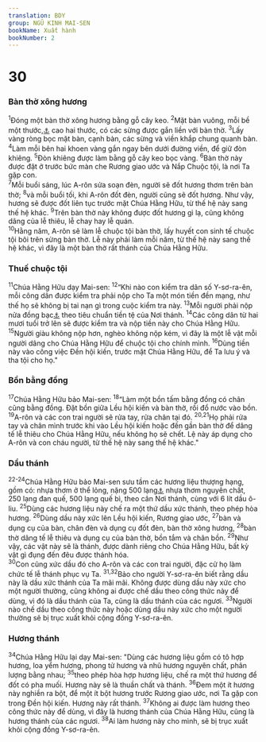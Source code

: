```yaml
---
translation: BDY
group: NGŨ KINH MAI-SEN
bookName: Xuất hành 
bookNumber: 2
---
```


<div class="title"><h1>30</h1><h3>Bàn thờ xông hương</h3></div>
<span class="verse xu_30_1"><sup>1</sup>Đóng một bàn thờ xông hương bằng gỗ cây keo. </span>
<span class="verse xu_30_2"><sup>2</sup>Mặt bàn vuông, mỗi bề một thước,<a href="#" data-toggle="tooltip" data-placement="bottom" title="Nt cubit">⚓</a> cao hai thước, có các sừng được gắn liền với bàn thờ. </span>
<span class="verse xu_30_3"><sup>3</sup>Lấy vàng ròng bọc mặt bàn, cạnh bàn, các sừng và viền khắp chung quanh bàn. </span>
<span class="verse xu_30_4"><sup>4</sup>Làm mỗi bên hai khoen vàng gắn ngay bên dưới đường viền, để giữ đòn khiêng. </span>
<span class="verse xu_30_5"><sup>5</sup>Đòn khiêng được làm bằng gỗ cây keo bọc vàng. </span>
<span class="verse xu_30_6"><sup>6</sup>Bàn thờ này được đặt ở trước bức màn che Rương giao ước và Nắp Chuộc tội, là nơi Ta gặp con.<br/></span>
<span class="verse xu_30_7"><sup>7</sup>Mỗi buổi sáng, lúc A-rôn sửa soạn đèn, người sẽ đốt hương thơm trên bàn thờ; </span>
<span class="verse xu_30_8"><sup>8</sup>và mỗi buổi tối, khi A-rôn đốt đèn, người cũng sẽ đốt hương. Như vậy, hương sẽ được đốt liên tục trước mặt Chúa Hằng Hữu, từ thế hệ này sang thế hệ khác. </span>
<span class="verse xu_30_9"><sup>9</sup>Trên bàn thờ này không được đốt hương gì lạ, cũng không dâng của lễ thiêu, lễ chay hay lễ quán.<br/></span>
<span class="verse xu_30_10"><sup>10</sup>Hằng năm, A-rôn sẽ làm lễ chuộc tội bàn thờ, lấy huyết con sinh tế chuộc tội bôi trên sừng bàn thờ. Lễ này phải làm mỗi năm, từ thế hệ này sang thế hệ khác, vì đây là một bàn thờ rất thánh của Chúa Hằng Hữu.</span>
<div class="title"><h3>Thuế chuộc tội</h3></div>
<span class="verse xu_30_11"><sup>11</sup>Chúa Hằng Hữu dạy Mai-sen: </span>
<span class="verse xu_30_12"><sup>12</sup>“Khi nào con kiểm tra dân số Y-sơ-ra-ên, mỗi công dân được kiểm tra phải nộp cho Ta một món tiền đền mạng, như thế họ sẽ không bị tai nạn gì trong cuộc kiểm tra này. </span>
<span class="verse xu_30_13"><sup>13</sup>Mỗi người phải nộp nửa đồng bạc<a href="#" data-toggle="tooltip" data-placement="bottom" title="Nt sheqel; một sheqel bằng hai mươi gerahs">⚓</a> theo tiêu chuẩn tiền tệ của Nơi thánh. </span>
<span class="verse xu_30_14"><sup>14</sup>Các công dân từ hai mươi tuổi trở lên sẽ được kiểm tra và nộp tiền này cho Chúa Hằng Hữu. </span>
<span class="verse xu_30_15"><sup>15</sup>Người giàu không nộp hơn, nghèo không nộp kém, vì đây là một lễ vật mỗi người dâng cho Chúa Hằng Hữu để chuộc tội cho chính mình. </span>
<span class="verse xu_30_16"><sup>16</sup>Dùng tiền này vào công việc Đền hội kiến, trước mặt Chúa Hằng Hữu, để Ta lưu ý và tha tội cho họ.&#34;</span>
<div class="title"><h3>Bồn bằng đồng</h3></div>
<span class="verse xu_30_17"><sup>17</sup>Chúa Hằng Hữu bảo Mai-sen: </span>
<span class="verse xu_30_18"><sup>18</sup>“Làm một bồn tấm bằng đồng có chân cũng bằng đồng. Đặt bồn giữa Lều hội kiến và bàn thờ, rồi đổ nước vào bồn. </span>
<span class="verse xu_30_19"><sup>19</sup>A-rôn và các con trai người sẽ rửa tay, rửa chân tại đó. </span>
<span class="verse xu_30_20 xu_30_21"><sup>20,21</sup>Họ phải rửa tay và chân mình trước khi vào Lều hội kiến hoặc đến gần bàn thờ để dâng tế lễ thiêu cho Chúa Hằng Hữu, nếu không họ sẽ chết. Lệ này áp dụng cho A-rôn và con cháu người, từ thế hệ này sang thế hệ khác.&#34;</span>
<div class="title"><h3>Dầu thánh</h3></div>
<span class="verse xu_30_22 xu_30_23 xu_30_24"><sup>22-24</sup>Chúa Hằng Hữu bảo Mai-sen sưu tầm các hương liệu thượng hạng, gồm có: nhựa thơm ở thể lỏng, nặng 500 lạng<a href="#" data-toggle="tooltip" data-placement="bottom" title="Nt sheqel">⚓</a> nhựa thơm nguyên chất, 250 lạng đan quế, 500 lạng quế bì, theo cân Nơi thánh, cùng với 6 lít dầu ô-liu. </span>
<span class="verse xu_30_25"><sup>25</sup>Dùng các hương liệu này chế ra một thứ dầu xức thánh, theo phép hòa hương. </span>
<span class="verse xu_30_26"><sup>26</sup>Dùng dầu này xức lên Lều hội kiến, Rương giao ước, </span>
<span class="verse xu_30_27"><sup>27</sup>bàn và dụng cụ của bàn, chân đèn và dụng cụ đốt đèn, bàn thờ xông hương, </span>
<span class="verse xu_30_28"><sup>28</sup>bàn thờ dâng tế lễ thiêu và dụng cụ của bàn thờ, bồn tắm và chân bồn. </span>
<span class="verse xu_30_29"><sup>29</sup>Như vậy, các vật này sẽ là thánh, được dành riêng cho Chúa Hằng Hữu, bất kỳ vật gì đụng đến đêu được thánh hóa.<br/></span>
<span class="verse xu_30_30"><sup>30</sup>Con cũng xức dầu đó cho A-rôn và các con trai người, đặc cử họ làm chức tế lễ thánh phục vụ Ta. </span>
<span class="verse xu_30_31 xu_30_32"><sup>31,32</sup>Bảo cho người Y-sơ-ra-ên biết rằng dầu này là dầu xức thánh của Ta mãi mãi. Không được dùng dầu này xức cho một người thường, cũng không ai được chế dầu theo công thức này để dùng, vì đó là dầu thánh của Ta, cũng là dầu thánh của các ngươi. </span>
<span class="verse xu_30_33"><sup>33</sup>Người nào chế dầu theo công thức này hoặc dùng dầu này xức cho một người thường sẽ bị trục xuất khỏi cộng đồng Y-sơ-ra-ên.</span>
<div class="title"><h3>Hương thánh</h3></div>
<span class="verse xu_30_34"><sup>34</sup>Chúa Hằng Hữu lại dạy Mai-sen: &#34;Dùng các hương liệu gồm có tô hợp hương, loa yểm hương, phong tử hương và nhũ hương nguyên chất, phân lượng bằng nhau; </span>
<span class="verse xu_30_35"><sup>35</sup>theo phép hòa hợp hương liệu, chế ra một thứ hương để đốt có pha muối. Hương này sẽ là thuần chất và thánh. </span>
<span class="verse xu_30_36"><sup>36</sup>Đem một ít hương này nghiền ra bột, để một ít bột hương trước Rương giao ước, nơi Ta gặp con trong Đền hội kiến. Hương này rất thánh. </span>
<span class="verse xu_30_37"><sup>37</sup>Không ai được làm hương theo công thức này để dùng, vì đây là hương thánh của Chúa Hằng Hữu, cũng là hương thánh của các ngươi. </span>
<span class="verse xu_30_38"><sup>38</sup>Ai làm hương này cho mình, sẽ bị trục xuất khỏi cộng đồng Y-sơ-ra-ên.    </span>
